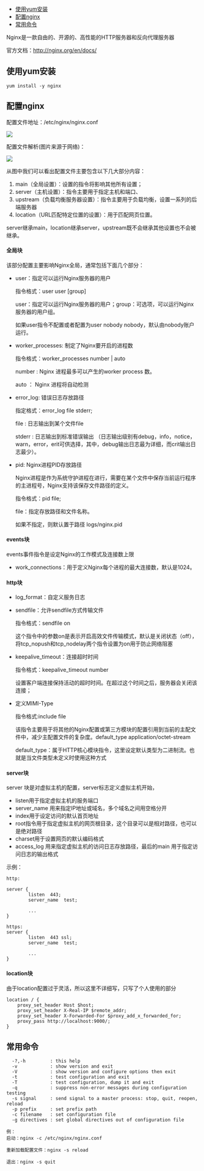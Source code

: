 + [使用yum安装](#使用yum安装)
+ [配置nginx](#配置nginx)
+ [常用命令](#常用命令)


Nginx是一款自由的、开源的、高性能的HTTP服务器和反向代理服务器

官方文档：http://nginx.org/en/docs/

## 使用yum安装
```
yum install -y nginx
```

## 配置nginx

配置文件地址：/etc/nginx/nginx.conf

<img src="img/nginx/nginx2.jpg" />

配置文件解析(图片来源于网络)：

<img src="img/nginx/nginx1.jpg" />

从图中我们可以看出配置文件主要包含以下几大部分内容：  
1. main（全局设置）：设置的指令将影响其他所有设置；  
2. server（主机设置）：指令主要用于指定主机和端口、  
3. upstream（负载均衡服务器设置）：指令主要用于负载均衡，设置一系列的后端服务器  
4. location（URL匹配特定位置的设置）：用于匹配网页位置。  

server继承main，location继承server，upstream既不会继承其他设置也不会被继承。

#### 全局块

该部分配置主要影响Nginx全局，通常包括下面几个部分：

+ user：指定可以运行Nginx服务器的用户

    指令格式：user user [group]

    user：指定可以运行Nginx服务器的用户；group：可选项，可以运行Nginx服务器的用户组。

    如果user指令不配置或者配置为user nobody nobody，默认由nobody账户运行。

+ worker_processes: 制定了Nginx要开启的进程数

    指令格式：worker_processes number | auto  

    number : Nginx 进程最多可以产生的worker process 数。  

    auto ： Nginx 进程将自动检测  

+ error_log: 错误日志存放路径

    指定格式：error_log file stderr;  

    file : 日志输出到某个文件file  

    stderr : 日志输出到标准错误输出 （日志输出级别有debug，info，notice，
    warn，error，erit可供选择，其中，debug输出日志最为详细，而crit输出日志最少）。 

+ pid: Nginx进程PID存放路径

    Nginx进程是作为系统守护进程在进行，需要在某个文件中保存当前运行程序的主进程号，Nginx支持该保存文件路径的定义。  

    指令格式：pid file;  

    file：指定存放路径和文件名称。  

    如果不指定，则默认置于路径 logs/nginx.pid  

#### events块

events事件指令是设定Nginx的工作模式及连接数上限

+ work_connections：用于定义Nginx每个进程的最大连接数，默认是1024。

#### http块

+ log_format：自定义服务日志

+ sendfile：允许sendfile方式传输文件

    指令格式：sendfile  on

    这个指令中的参数on是表示开启高效文件传输模式，默认是关闭状态（off），将tcp_nopush和tcp_nodelay两个指令设置为on用于防止网络阻塞

+ keepalive_timeout：连接超时时间

    指令格式：keepalive_timeout number

    设置客户端连接保持活动的超时时间。在超过这个时间之后，服务器会关闭该连接；

+ 定义MIMI-Type

    指令格式:include file

    该指令主要用于将其他的Nginx配置或第三方模块的配置引用到当前的主配文件中，减少主配置文件的复杂度。default_type  application/octet-stream

    default_type：属于HTTP核心模块指令，这里设定默认类型为二进制流。也就是当文件类型未定义时使用这种方式

#### server块

server 块是对虚拟主机的配置，server标志定义虚拟主机开始，

+ listen用于指定虚拟主机的服务端口
+ server_name 用来指定IP地址或域名，多个域名之间用空格分开
+ index用于设定访问的默认首页地址
+ root指令用于指定虚拟主机的网页根目录，这个目录可以是相对路径，也可以是绝对路径
+ charset用于设置网页的默认编码格式
+ access_log 用来指定虚拟主机的访问日志存放路径，最后的main 用于指定访问日志的输出格式

示例：
```
http:

server {
        listen  443;
        server_name  test;

        ...
}

https:
server {
        listen  443 ssl;
        server_name  test;

        ...
}
```

#### location块

由于location配置过于灵活，所以这里不详细写，只写了个人使用的部分
```
location / {
    proxy_set_header Host $host;
    proxy_set_header X-Real-IP $remote_addr;
    proxy_set_header X-Forwarded-For $proxy_add_x_forwarded_for;
    proxy_pass http://localhost:9000/;
}
```

## 常用命令

```
  -?,-h         : this help
  -v            : show version and exit
  -V            : show version and configure options then exit
  -t            : test configuration and exit
  -T            : test configuration, dump it and exit
  -q            : suppress non-error messages during configuration testing
  -s signal     : send signal to a master process: stop, quit, reopen, reload
  -p prefix     : set prefix path
  -c filename   : set configuration file
  -g directives : set global directives out of configuration file

例：
启动：nginx -c /etc/nginx/nginx.conf

重新加载配置文件：nginx -s reload

退出：nginx -s quit
```
